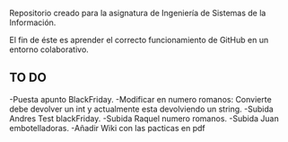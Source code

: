 Repositorio creado para la asignatura de Ingeniería de Sistemas de la Información.

El fin de éste es aprender el correcto funcionamiento de GitHub en un entorno colaborativo.

TO DO
------
-Puesta apunto BlackFriday.
-Modificar en numero romanos: Convierte debe devolver un int y actualmente esta devolviendo un string.
-Subida Andres Test blackFriday.
-Subida Raquel numero romanos.
-Subida Juan embotelladoras.
-Añadir Wiki con las pacticas en pdf
